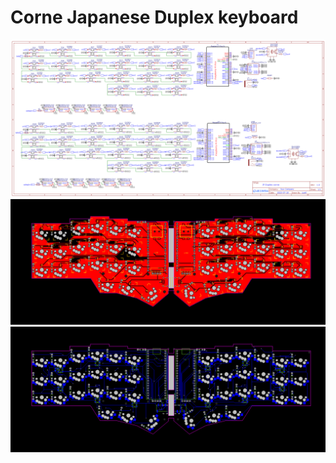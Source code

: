 # Corne Japanese Duplex keyboard
![Scheme](/assets/scheme.png)
![Scheme1](/assets/scheme1.png)
![Scheme2](/assets/scheme2.png)
